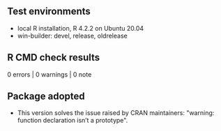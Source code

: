 ## Test environments
* local R installation, R 4.2.2 on Ubuntu 20.04
* win-builder: devel, release, oldrelease

## R CMD check results

0 errors | 0 warnings | 0 note

## Package adopted

* This version solves the issue raised by CRAN maintainers: "warning: function declaration isn’t a prototype".
